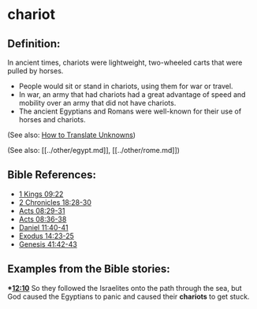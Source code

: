 # chariot #

## Definition: ##

In ancient times, chariots were lightweight, two-wheeled carts that were pulled by horses.

* People would sit or stand in chariots, using them for war or travel.
* In war, an army that had chariots had a great advantage of speed and mobility over an army that did not have chariots.
* The ancient Egyptians and Romans were well-known for their use of horses and chariots.

(See also: [How to Translate Unknowns](en/ta-vol1/translate/man/translate-unknown))

(See also: [[../other/egypt.md]], [[../other/rome.md]]) 

## Bible References: ##

* [1 Kings 09:22](en/tn/1ki/help/09/22)
* [2 Chronicles 18:28-30](en/tn/2ch/help/18/28)
* [Acts 08:29-31](en/tn/act/help/08/29)
* [Acts 08:36-38](en/tn/act/help/08/36)
* [Daniel 11:40-41](en/tn/dan/help/11/40)
* [Exodus 14:23-25](en/tn/exo/help/14/23)
* [Genesis 41:42-43](en/tn/gen/help/41/42)

## Examples from the Bible stories: ##

  __*[12:10](en/tn/obs/help/12/10)__ So they followed the Israelites onto the path through the sea, but God caused the Egyptians to panic and caused their __chariots__ to get stuck.